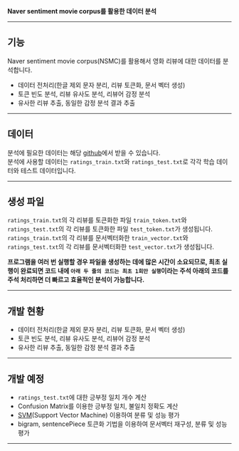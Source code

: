**Naver sentiment movie corpus를 활용한 데이터 분석**
- - -
## 기능

Naver sentiment movie corpus(NSMC)를 활용해서 영화 리뷰에 대한 데이터를 분석합니다.  
* 데이터 전처리(한글 제외 문자 분리, 리뷰 토큰화, 문서 벡터 생성)
* 토큰 빈도 분석, 리뷰 유사도 분석, 리뷰어 감정 분석
* 유사한 리뷰 추출, 동일한 감정 분석 결과 추출
- - -

## 데이터

분석에 필요한 데이터는 해당 [github](https://github.com/e9t/nsmc)에서 받을 수 있습니다.  
분석에 사용할 데이터는 `ratings_train.txt`와 `ratings_test.txt`로 각각 학습 데이터와 테스트 데이터입니다.
- - -

## 생성 파일

`ratings_train.txt`의 각 리뷰를 토큰화한 파일 `train_token.txt`와  
`ratings_test.txt`의 각 리뷰를 토큰화한 파일 `test_token.txt`가 생성됩니다.  
`ratings_train.txt`의 각 리뷰를 문서벡터화한 `train_vector.txt`와  
`ratings_test.txt`의 각 리뷰를 문서벡터화한 `test_vector.txt`가 생성됩니다.  
  
**프로그램을 여러 번 실행할 경우 파일을 생성하는 데에 많은 시간이 소요되므로, 최초 실행이 완료되면 코드 내에 `아래 두 줄의 코드는 최초 1회만 실행`이라는 주석 아래의 코드를 주석 처리하면 더 빠르고 효율적인 분석이 가능합니다.**
- - -

## 개발 현황

* 데이터 전처리(한글 제외 문자 분리, 리뷰 토큰화, 문서 벡터 생성)
* 토큰 빈도 분석, 리뷰 유사도 분석, 리뷰어 감정 분석
* 유사한 리뷰 추출, 동일한 감정 분석 결과 추출
- - -

## 개발 예정
* `ratings_test.txt`에 대한 긍부정 일치 개수 계산   
* Confusion Matrix를 이용한 긍부정 일치, 불일치 정확도 계산    
* [SVM](https://www.cs.cornell.edu/people/tj/svm_light/)(Support Vector Machine) 이용하여 분류 및 성능 평가  
* bigram, sentencePiece 토큰화 기법을 이용하여 문서벡터 재구성, 분류 및 성능 평가
- - -
